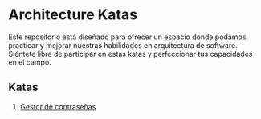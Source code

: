 # Architecture Katas

Este repositorio está diseñado para ofrecer un espacio donde podamos practicar y mejorar nuestras habilidades en arquitectura de software. Siéntete libre de participar en estas katas y perfeccionar tus capacidades en el campo.

## Katas

1. [Gestor de contraseñas](katas/password-manager.md)
